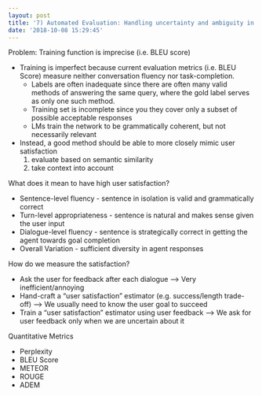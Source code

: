 ```yaml
---
layout: post
title: '7) Automated Evaluation: Handling uncertainty and ambiguity in dialogue'
date: '2018-10-08 15:29:45'
---
```


Problem: Training function is imprecise (i.e. BLEU score)

- Training is imperfect because current evaluation metrics (i.e. BLEU Score) measure neither conversation fluency nor task-completion.
  - Labels are often inadequate since there are often many valid methods of answering the same query, where the gold label serves as only one such method.
  - Training set is incomplete since you they cover only a subset of possible acceptable responses
  - LMs train the network to be grammatically coherent, but not necessarily relevant
- Instead, a good method should be able to more closely mimic user satisfaction
  1. evaluate based on semantic similarity
  2. take context into account
<!--kg-card-end: markdown--><!--kg-card-begin: markdown-->

What does it mean to have high user satisfaction?

- Sentence-level fluency - sentence in isolation is valid and grammatically correct
- Turn-level appropriateness - sentence is natural and makes sense given the user input
- Dialogue-level fluency - sentence is strategically correct in getting the agent towards goal completion
- Overall Variation - sufficient diversity in agent responses

How do we measure the satisfaction?

- Ask the user for feedback after each dialogue --\> Very inefficient/annoying
- Hand-craft a “user satisfaction” estimator (e.g. success/length trade-off) --\> We usually need to know the user goal to succeed
- Train a “user satisfaction” estimator using user feedback --\> We ask for user feedback only when we are uncertain about it
<!--kg-card-end: markdown--><!--kg-card-begin: markdown-->

Quantitative Metrics

- Perplexity
- BLEU Score
- METEOR
- ROUGE
- ADEM
<!--kg-card-end: markdown-->